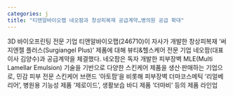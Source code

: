 ```yaml
---
categories: j
title: "티앤알바이오팹 네오팜과 창상피복재 공급계약…병의원 공급 확대"
---
```

3D 바이오프린팅 전문 기업 티앤알바이오팹(246710)이 자사가 개발한 창상피복재 ‘써지엔젤 플러스(Surgiangel Plus)’ 제품에 대해 뷰티&헬스케어 전문 기업 네오팜(대표이사 김양수)과 공급계약을 체결했다. 네오팜은 독자 개발한 피부장벽 MLE(Multi Lamellar Emulsion) 기술을 기반으로 다양한 스킨케어 제품을 생산·판매하는 기업으로, 민감 피부 전문 스킨케어 브랜드 ‘아토팜’을 비롯해 피부장벽 더마코스메틱 ‘리얼베리어’, 병원용 기능성 제품 ‘제로이드’, 생활보습 바디 제품 ‘더마비’ 등의 제품 라인업